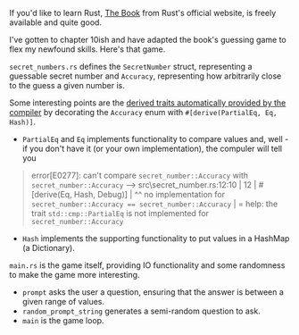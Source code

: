 If you'd like to learn Rust, [The Book](https://doc.rust-lang.org/book/) from Rust's official website, is freely available and quite good.

I've gotten to chapter 10ish and have adapted the book's guessing game to flex my newfound skills. Here's that game.

`secret_numbers.rs` defines the `SecretNumber` struct, representing a guessable secret number and `Accuracy`, representing how arbitrarily close to the guess a given number is.

Some interesting points are the [derived traits automatically provided by the compiler](https://doc.rust-lang.org/stable/rust-by-example/trait/derive.html) by decorating the `Accuracy` enum with `#[derive(PartialEq, Eq, Hash)]`.
- `PartialEq` and `Eq` implements functionality to compare values and, well - if you don't have it (or your own implementation), the compuler will tell you
> error[E0277]: can't compare `secret_number::Accuracy` with `secret_number::Accuracy`
   --> src\secret_number.rs:12:10
    |
12  | #[derive(Eq, Hash, Debug)]
    |          ^^ no implementation for `secret_number::Accuracy == secret_number::Accuracy`
    |
    = help: the trait `std::cmp::PartialEq` is not implemented for `secret_number::Accuracy`

- `Hash` implements the supporting functionality to put values in a HashMap (a Dictionary).


`main.rs` is the game itself, providing IO functionality and some randomness to make the game more interesting.
- `prompt` asks the user a question, ensuring that the answer is between a given range of values.
- `random_prompt_string` generates a semi-random question to ask.
- `main` is the game loop.